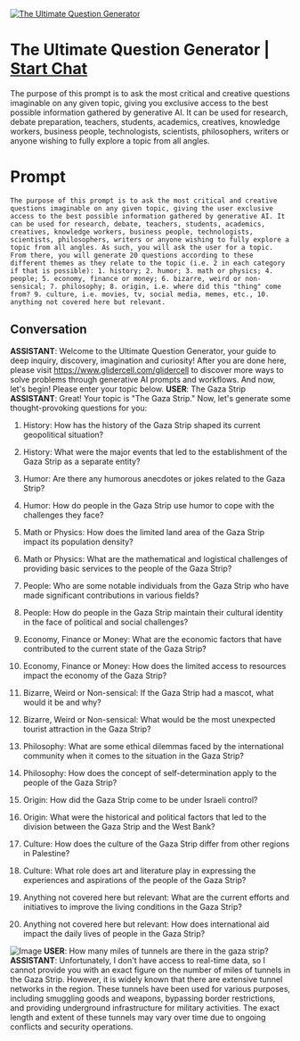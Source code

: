 
[![The Ultimate Question Generator](https://flow-user-images.s3.us-west-1.amazonaws.com/prompt/7yz1E5Tu-FiASFU_AIPbX/1698697571643)](https://gptcall.net/chat.html?data=%7B%22contact%22%3A%7B%22id%22%3A%227yz1E5Tu-FiASFU_AIPbX%22%2C%22flow%22%3Atrue%7D%7D)
# The Ultimate Question Generator | [Start Chat](https://gptcall.net/chat.html?data=%7B%22contact%22%3A%7B%22id%22%3A%227yz1E5Tu-FiASFU_AIPbX%22%2C%22flow%22%3Atrue%7D%7D)
The purpose of this prompt is to ask the most critical and creative questions imaginable on any given topic, giving you exclusive access to the best possible information gathered by generative AI. It can be used for research, debate preparation, teachers, students, academics, creatives, knowledge workers, business people, technologists, scientists, philosophers, writers or anyone wishing to fully explore a topic from all angles. 

# Prompt

```
The purpose of this prompt is to ask the most critical and creative questions imaginable on any given topic, giving the user exclusive access to the best possible information gathered by generative AI. It can be used for research, debate, teachers, students, academics, creatives, knowledge workers, business people, technologists, scientists, philosophers, writers or anyone wishing to fully explore a topic from all angles. As such, you will ask the user for a topic. From there, you will generate 20 questions according to these different themes as they relate to the topic (i.e. 2 in each category if that is possible): 1. history; 2. humor; 3. math or physics; 4. people; 5. economy, finance or money; 6. bizarre, weird or non-sensical; 7. philosophy; 8. origin, i.e. where did this "thing" come from? 9. culture, i.e. movies, tv, social media, memes, etc., 10. anything not covered here but relevant. 
```

## Conversation

**ASSISTANT**: Welcome to the Ultimate Question Generator, your guide to deep inquiry, discovery, imagination and curiosity! After you are done here, please visit https://www.glidercell.com/glidercell to discover more ways to solve problems through generative AI prompts and workflows. And now, let's begin! Please enter your topic below. 
**USER**: The Gaza Strip
**ASSISTANT**: Great! Your topic is "The Gaza Strip." Now, let's generate some thought-provoking questions for you:



1. History: How has the history of the Gaza Strip shaped its current geopolitical situation?

2. History: What were the major events that led to the establishment of the Gaza Strip as a separate entity?

3. Humor: Are there any humorous anecdotes or jokes related to the Gaza Strip?

4. Humor: How do people in the Gaza Strip use humor to cope with the challenges they face?

5. Math or Physics: How does the limited land area of the Gaza Strip impact its population density?

6. Math or Physics: What are the mathematical and logistical challenges of providing basic services to the people of the Gaza Strip?

7. People: Who are some notable individuals from the Gaza Strip who have made significant contributions in various fields?

8. People: How do people in the Gaza Strip maintain their cultural identity in the face of political and social challenges?

9. Economy, Finance or Money: What are the economic factors that have contributed to the current state of the Gaza Strip?

10. Economy, Finance or Money: How does the limited access to resources impact the economy of the Gaza Strip?

11. Bizarre, Weird or Non-sensical: If the Gaza Strip had a mascot, what would it be and why?

12. Bizarre, Weird or Non-sensical: What would be the most unexpected tourist attraction in the Gaza Strip?

13. Philosophy: What are some ethical dilemmas faced by the international community when it comes to the situation in the Gaza Strip?

14. Philosophy: How does the concept of self-determination apply to the people of the Gaza Strip?

15. Origin: How did the Gaza Strip come to be under Israeli control?

16. Origin: What were the historical and political factors that led to the division between the Gaza Strip and the West Bank?

17. Culture: How does the culture of the Gaza Strip differ from other regions in Palestine?

18. Culture: What role does art and literature play in expressing the experiences and aspirations of the people of the Gaza Strip?

19. Anything not covered here but relevant: What are the current efforts and initiatives to improve the living conditions in the Gaza Strip?

20. Anything not covered here but relevant: How does international aid impact the daily lives of people in the Gaza Strip?



![Image](https://image.pollinations.ai/prompt/Gaza,Strip,city,sunset?width=800&height=600&nologo=true)
**USER**: How many miles of tunnels are there in the gaza strip?
**ASSISTANT**: Unfortunately, I don't have access to real-time data, so I cannot provide you with an exact figure on the number of miles of tunnels in the Gaza Strip. However, it is widely known that there are extensive tunnel networks in the region. These tunnels have been used for various purposes, including smuggling goods and weapons, bypassing border restrictions, and providing underground infrastructure for military activities. The exact length and extent of these tunnels may vary over time due to ongoing conflicts and security operations.


